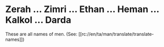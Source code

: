 # Zerah ... Zimri ... Ethan ... Heman ... Kalkol ... Darda

These are all names of men. (See: [[rc://en/ta/man/translate/translate-names]])